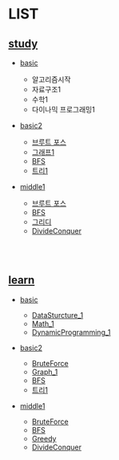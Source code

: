 # LIST

## [study](https://github.com/95kim1/study_learn/tree/main/ps/study)

- [basic](https://github.com/95kim1/study_learn/tree/main/ps/study/basic)

  - 알고리즘시작
  - 자료구조1
  - 수학1
  - 다이나믹 프로그래밍1

- [basic2](https://github.com/95kim1/study_learn/tree/main/ps/study/basic2)

  - [브루트 포스](https://github.com/95kim1/study_learn/tree/main/ps/study/basic2/BruteForce)
  - [그래프1](https://github.com/95kim1/study_learn/tree/main/ps/study/basic2/Graph_1)
  - [BFS](https://github.com/95kim1/study_learn/tree/main/ps/study/basic2/BFS)
  - [트리1](https://github.com/95kim1/study_learn/tree/main/ps/study/basic2/Tree_1)

- [middle1](https://github.com/95kim1/study_learn/tree/main/ps/study/middle1)
  - [브루트 포스](https://github.com/95kim1/study_learn/tree/main/ps/study/middle1/BruteForce)
  - [BFS](https://github.com/95kim1/study_learn/tree/main/ps/study/middle1/BFS)
  - [그리디](https://github.com/95kim1/study_learn/tree/main/ps/study/middle1/Greedy)
  - [DivideConquer](https://github.com/95kim1/study_learn/tree/main/ps/study/middle1/DivideConquer)

<br>
<br>

## [learn](https://github.com/95kim1/study_learn/tree/main/ps/learn)

- [basic](https://github.com/95kim1/study_learn/tree/main/ps/learn/basic)

  - [DataSturcture_1](https://github.com/95kim1/study_learn/tree/main/ps/learn/basic/DataSturcture_1)
  - [Math_1](https://github.com/95kim1/study_learn/tree/main/ps/learn/basic/Math_1)
  - [DynamicProgramming_1](https://github.com/95kim1/study_learn/tree/main/ps/learn/basic/DynamicProgramming_1)

- [basic2](https://github.com/95kim1/study_learn/tree/main/ps/learn/basic2)

  - [BruteForce](https://github.com/95kim1/study_learn/tree/main/ps/learn/basic2/BruteForce)
  - [Graph_1](https://github.com/95kim1/study_learn/tree/main/ps/learn/basic2/Graph_1)
  - [BFS](https://github.com/95kim1/study_learn/tree/main/ps/learn/basic2/BFS)
  - [트리1](https://github.com/95kim1/study_learn/tree/main/ps/learn/basic2/Tree_1)

- [middle1](https://github.com/95kim1/study_learn/tree/main/ps/learn/middle1)
  - [BruteForce](https://github.com/95kim1/study_learn/tree/main/ps/learn/middle1/BruteForce)
  - [BFS](https://github.com/95kim1/study_learn/tree/main/ps/learn/middle1/BFS)
  - [Greedy](https://github.com/95kim1/study_learn/tree/main/ps/learn/middle1/Greedy)
  - [DivideConquer](https://github.com/95kim1/study_learn/tree/main/ps/learn/middle1/DivideConquer)
